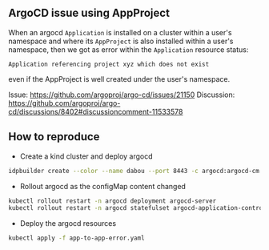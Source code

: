 ## ArgoCD issue using AppProject

When an argocd `Application` is installed on a cluster within a user's namespace and where its `AppProject` is also installed within a user's namespace, then we got as error within the `Application` resource status:

`Application referencing project xyz which does not exist`

even if the AppProject is well created under the user's namespace.

Issue: https://github.com/argoproj/argo-cd/issues/21150
Discussion: https://github.com/argoproj/argo-cd/discussions/8402#discussioncomment-11533578

## How to reproduce

- Create a kind cluster and deploy argocd
```bash
idpbuilder create --color --name dabou --port 8443 -c argocd:argocd-cm.yaml
```
- Rollout argocd as the configMap content changed
```bash
kubectl rollout restart -n argocd deployment argocd-server
kubectl rollout restart -n argocd statefulset argocd-application-controller 
```
- Deploy the argocd resources 
```bash
kubectl apply -f app-to-app-error.yaml
```